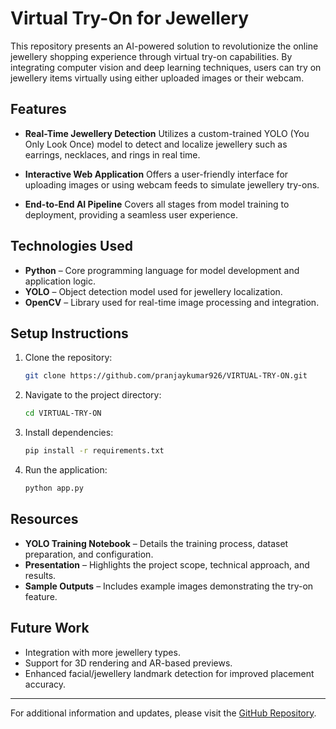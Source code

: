 # Virtual Try-On for Jewellery

This repository presents an AI-powered solution to revolutionize the online jewellery shopping experience through virtual try-on capabilities. By integrating computer vision and deep learning techniques, users can try on jewellery items virtually using either uploaded images or their webcam.

## Features

* **Real-Time Jewellery Detection**
  Utilizes a custom-trained YOLO (You Only Look Once) model to detect and localize jewellery such as earrings, necklaces, and rings in real time.

* **Interactive Web Application**
  Offers a user-friendly interface for uploading images or using webcam feeds to simulate jewellery try-ons.

* **End-to-End AI Pipeline**
  Covers all stages from model training to deployment, providing a seamless user experience.

## Technologies Used

* **Python** – Core programming language for model development and application logic.
* **YOLO** – Object detection model used for jewellery localization.
* **OpenCV** – Library used for real-time image processing and integration.

## Setup Instructions

1. Clone the repository:

   ```bash
   git clone https://github.com/pranjaykumar926/VIRTUAL-TRY-ON.git
   ```

2. Navigate to the project directory:

   ```bash
   cd VIRTUAL-TRY-ON
   ```

3. Install dependencies:

   ```bash
   pip install -r requirements.txt
   ```

4. Run the application:

   ```bash
   python app.py
   ```

## Resources

* **YOLO Training Notebook** – Details the training process, dataset preparation, and configuration.
* **Presentation** – Highlights the project scope, technical approach, and results.
* **Sample Outputs** – Includes example images demonstrating the try-on feature.

## Future Work

* Integration with more jewellery types.
* Support for 3D rendering and AR-based previews.
* Enhanced facial/jewellery landmark detection for improved placement accuracy.

---

For additional information and updates, please visit the [GitHub Repository](https://github.com/pranjaykumar926/VIRTUAL-TRY-ON).
